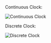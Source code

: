 Continuous Clock:

![Continuous Clock](https://i.imgur.com/Ah1pRFA.gif)

Discrete Clock:

![Discrete Clock](https://i.imgur.com/iWxMTF5.gif)
